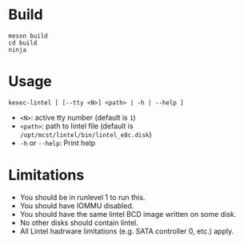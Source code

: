 # Build

```
meson build
cd build
ninja
```

# Usage

```
kexec-lintel [ [--tty <N>] <path> | -h | --help ]
```

* `<N>`: active tty number (default is `1`)
* `<path>`: path to lintel file (default is `/opt/mcst/lintel/bin/lintel_e8c.disk`)
* `-h` or `--help`: Print help

# Limitations

* You should be in runlevel 1 to run this.
* You should have IOMMU disabled.
* You should have the same lintel BCD image written on some disk.
* No other disks should contain lintel.
* All Lintel hadrware limitations (e.g. SATA controller 0, etc.) apply.
